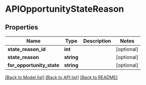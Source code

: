 # APIOpportunityStateReason

## Properties
Name | Type | Description | Notes
------------ | ------------- | ------------- | -------------
**state_reason_id** | **int** |  | [optional] 
**state_reason** | **string** |  | [optional] 
**for_opportunity_state** | **string** |  | [optional] 

[[Back to Model list]](../README.md#documentation-for-models) [[Back to API list]](../README.md#documentation-for-api-endpoints) [[Back to README]](../README.md)


